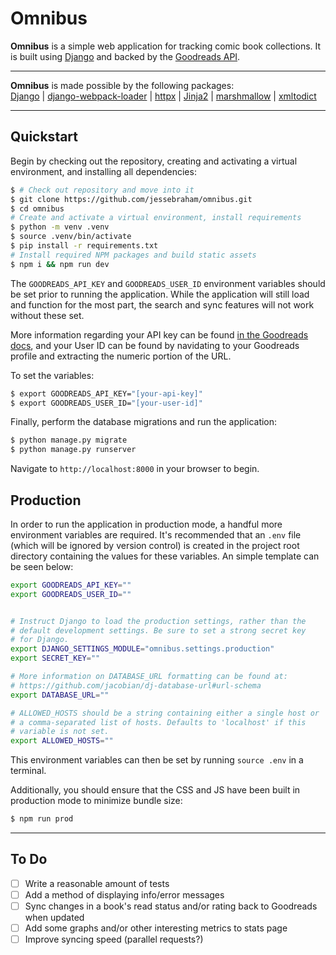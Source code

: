 # Omnibus

**Omnibus** is a simple web application for tracking comic book collections. It is built using [Django](https://www.djangoproject.com/) and backed by the [Goodreads API](https://www.goodreads.com/api/).

- - -

**Omnibus** is made possible by the following packages:  
[Django](https://github.com/django/django) | [django-webpack-loader](https://github.com/owais/django-webpack-loader) | [httpx](https://github.com/encode/httpx) | [Jinja2](https://github.com/pallets/jinja) | [marshmallow](https://github.com/marshmallow-code/marshmallow) | [xmltodict](https://github.com/martinblech/xmltodict)

- - -

## Quickstart

Begin by checking out the repository, creating and activating a virtual environment, and installing all dependencies:

```bash
$ # Check out repository and move into it
$ git clone https://github.com/jessebraham/omnibus.git
$ cd omnibus
# Create and activate a virtual environment, install requirements
$ python -m venv .venv
$ source .venv/bin/activate
$ pip install -r requirements.txt
# Install required NPM packages and build static assets
$ npm i && npm run dev
```

The `GOODREADS_API_KEY` and `GOODREADS_USER_ID` environment variables should be set prior to running the application. While the application will still load and function for the most part, the search and sync features will not work without these set.

More information regarding your API key can be found [in the Goodreads docs](https://www.goodreads.com/api/keys), and your User ID can be found by navidating to your Goodreads profile and extracting the numeric portion of the URL.

To set the variables:

```bash
$ export GOODREADS_API_KEY="[your-api-key]"
$ export GOODREADS_USER_ID="[your-user-id]"
```

Finally, perform the database migrations and run the application:

```bash
$ python manage.py migrate
$ python manage.py runserver
```

Navigate to `http://localhost:8000` in your browser to begin.

## Production

In order to run the application in production mode, a handful more environment variables are required. It's recommended that an `.env` file (which will be ignored by version control) is created in the project root directory containing the values for these variables. An simple template can be seen below:

```bash
export GOODREADS_API_KEY=""
export GOODREADS_USER_ID=""


# Instruct Django to load the production settings, rather than the
# default development settings. Be sure to set a strong secret key
# for Django.
export DJANGO_SETTINGS_MODULE="omnibus.settings.production"
export SECRET_KEY=""

# More information on DATABASE_URL formatting can be found at:
# https://github.com/jacobian/dj-database-url#url-schema
export DATABASE_URL=""

# ALLOWED_HOSTS should be a string containing either a single host or
# a comma-separated list of hosts. Defaults to 'localhost' if this
# variable is not set.
export ALLOWED_HOSTS=""
```

This environment variables can then be set by running `source .env` in a terminal.

Additionally, you should ensure that the CSS and JS have been built in production mode to minimize bundle size:

```bash
$ npm run prod
```

- - -

## To Do

- [ ] Write a reasonable amount of tests
- [ ] Add a method of displaying info/error messages
- [ ] Sync changes in a book's read status and/or rating back to Goodreads when updated
- [ ] Add some graphs and/or other interesting metrics to stats page
- [ ] Improve syncing speed (parallel requests?)
